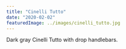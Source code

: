 ```yaml
---
title: "Cinelli Tutto"
date: "2020-02-02"
featuredImage: ../images/cinelli_tutto.jpg
---
```


Dark gray Cinelli Tutto with drop handlebars.
